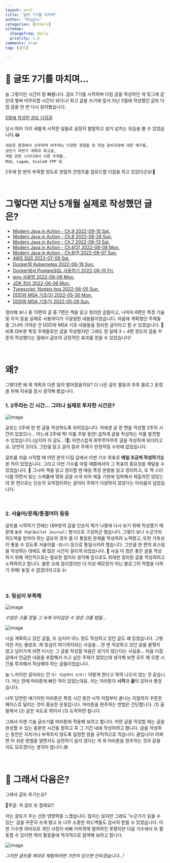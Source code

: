 ```yaml
---
layout: post
title: "글또 7기를 마치며"
author: "Poogle"
categories: [Others]
sitemap:
  changefreq: daily
  priority: 1.0
comments: true
tag: [글또]

---
```


# 🙌 글또 7기를 마치며...
늘 그렇지만 시간이 참 빠릅니다. 글또 7기를 시작하며 다짐 글을 작성하던 게 엊그제 같은데 벌써 마무리할 시간이 되다니!
회고 글을 쓰기에 앞서 지난 5월에 작성했던 글또 다짐 글을 한 번 다시 읽어봤습니다.

[5월에 작성한 글또 다짐글](https://suhyunsim.github.io/2022-05-14/%EA%B8%80%EB%98%90%EB%8B%A4%EC%A7%90)

당시 여러 가지 새롭게 시작한 일들로 굉장히 발랄하고 생기 넘치는 모습을 볼 수 있었습니다.😂 

```text
새로운 환경에서 근무하며 마주하는 다양한 경험들 및 취업 준비과정에 대한 얘기들,
상반기 하반기 계획과 회고글,
개발 관련 스터디에서 다룬 주제들,
MSA, Lagom, Scala와 FPP 등
```

2주에 한 번이 부족할 정도로 양질의 콘텐츠를 업로드할 다짐을 하고 있었더군요!🧐

<br>

# 그렇다면 지난 5개월 실제로 작성했던 글은?

* [Modern Java in Action - Ch.9 2022-09-10 Sat.](https://suhyunsim.github.io/2022-09-10/%EB%AA%A8%EB%8D%989)
* [Modern Java in Action - Ch.8 2022-08-28 Sun.](https://suhyunsim.github.io/2022-08-28/%EB%AA%A8%EB%8D%988)
* [Modern Java in Action - Ch.7 2022-08-13 Sat.](https://suhyunsim.github.io/2022-08-13/%EB%AA%A8%EB%8D%987)
* [Modern Java in Action - Ch.6(2) 2022-08-08 Mon.](https://suhyunsim.github.io/2022-08-08/%EB%AA%A8%EB%8D%986(2))
* [Modern Java in Action - Ch.6(1) 2022-08-07 Sun.](https://suhyunsim.github.io/2022-08-07/%EB%AA%A8%EB%8D%986(1))
* [AWS SQS 2022-07-09 Sat.](https://suhyunsim.github.io/2022-07-09/aws-sqs)
* [Docker와 Kubernetes 2022-06-19 Sun.](https://suhyunsim.github.io/2022-06-19/docker-kubernetes)
* [Docker에서 PostgreSQL 사용하기 2022-06-10 Fri.](https://suhyunsim.github.io/2022-06-10/docker-postgres)
* [jenv 사용법 2022-06-06 Mon.](https://suhyunsim.github.io/2022-06-06/jenv)
* [JDK 정리 2022-06-06 Mon.](https://suhyunsim.github.io/2022-06-06/jdk)
* [Typescript, Nodejs tips 2022-06-05 Sun.](https://suhyunsim.github.io/2022-06-05/FE-Tips)
* [DDD와 MSA 기초(2) 2022-05-30 Mon.](https://suhyunsim.github.io/2022-05-30/DDD-MSA(2))
* [DDD와 MSA 기초(1) 2022-05-29 Sun.](https://suhyunsim.github.io/2022-05-29/DDD-MSA(1))

정리해 보니 총 13편의 글 중 7편은 책을 읽고 정리한 글들이고, 나머지 6편은 특정 기술 및 지식 등을 실제로 사용하다가 구글링한 내용들이었습니다.
처음에 계획했던 주제들 중 그나마 가까운 건 DDD와 MSA 기초 내용들을 정리한 글이라고 할 수 있겠습니다. 🥲
비록 대부분 특정 주제들로만 글을 작성했지만 그래도 한 달에 3 ~ 4편 정도의 글을 꾸준히 작성했다는 점에서 글또의 긍정적인 효과를 얻을 수 있었습니다!


<br>

# 왜?
그렇다면 왜 제 계획과 다른 일이 벌어졌을까요? 더 나은 글또 활동과 추후 블로그 운영을 위해 이유를 잠시 생각해 봤습니다.

### 1. 2주라는 긴 시간... 그러나 실제로 투자한 시간은?

![image](https://user-images.githubusercontent.com/58318786/196027261-0a38a5e1-7866-4f41-bb3c-b176f4280b0a.png)

글또는 2주에 한 번 글을 작성하도록 되어있습니다. 저에겐 글 한 편을 작성할 2주의 시간이 있었으나... 어느새 2주에 딱! 이틀 주말 동안! 급하게 글을 작성하는 저를 
발견할 수 있었습니다.(심지어 이 글도...!🫣) 자연스럽게 휘뚜루마뚜루 글을 작성하게 되더라고요. 당연히 오타도 그만큼 많고 글의 질과 주제가 한정적일 수밖에 없었습니다.

글또를 처음 시작할 때 어떤 분의 다짐 글에서 이번 기수 목표로 **매일 조금씩 작성하기**를 본 적이 있었습니다. 그리고 이번 기수를 마칠 때쯤에서야 그 목표의 중요성을 깨달을 수 있었습니다. 🫠
그나마 책을 읽고 정리할 땐 매일 특정 분량을 읽고 정리하고, 또 책 스터디를 하면서 읽는 스케쥴에 맞춰 글을 쓰게 되어 제출 기한에 임박해서 제출하진 않았는데 한 편으로는 단순히 요약정리하는 글이라 주제가 다양하지 않았다는 아쉬움이 남았습니다.

<br>

### 2. 서술어/문체/종결어미 등등

글또를 시작하기 전에는 대부분의 글을 단순히 제가 나중에 다시 보기 위해 작성했기 때문에 `불렛 저널(Bullet Journal)` 형식으로 구성하곤 했습니다.
그렇다 보니 누군가의 피드백을 받아야 하는 글또의 경우 좀 더 통일된 문체를 작성하려 노력했고, 또한 가독성이 좋을 수 있도록 서술어를 `~합니다` 등으로 통일시키려 했습니다.
그만큼 한 편의 포스팅을 작성하는 데에도 꽤 많은 시간이 걸리게 되었습니다. 🥹 사실 이 점은 좋은 글을 작성하기 위해 개인적으로는 필요한 점이라 생각해 앞으로도 최대한 정리된 글을 작성하려고 노력하려고 합니다.
물론 오래 걸리겠지만 더 이상 메모장이 아닌 블로그의 역할을 다하기 위해! 놓칠 수 없겠더라고요 👍

<br>

### 3. 뒷심이 부족해

![image](https://user-images.githubusercontent.com/58318786/196035323-905e8917-f5c1-4e65-a362-e66f81284a50.png)

_수많은 크롬 창들 그 속에 자리잡은 수 많은 크롬 탭들..._

![image](https://user-images.githubusercontent.com/58318786/196035385-7926ed92-042e-4ac7-9fbe-94940c5bfd01.png)

사실 계획하고 있던 글들, 또 심지어 어느 정도 작성하고 있던 글도 꽤 있었습니다. 
그렇지만 저는 몰랐죠. 제 뒷심이 여기까지라는 사실을...
한 번 작성하고 있던 글을 끝맺지 않고 넘어가게 되면 다시는 그 글을 작성할 마음은 생기지 않는다는 사실을...
처음 다짐 글에서 언급한 내용을 포함해서 쓰고 싶은 주제가 많았는데 생각해 보면 모두 꽤 오랜 시간을 투자해서 작성해야 하는 글들이었습니다. 

늘 느끼지만 글이라는 건 `자! 지금부터 쓰자!!` 이렇게 한다고 뚝딱 나오지 않는 것 같습니다.
저는 한때 마라톤에 빠진 적이 있었는데요.
저는 마라톤이 **시작**과 **끝**이 있어서 좋았습니다. 

너무 당연한 얘기지만 마라톤은 특정 시간 동안 시작 지점부터 끝나는 지점까지 꾸준한 페이스로 달리는 것이 중요한 운동입니다.
마라톤을 완주하는 방법은 간단합니다. (1) 출발해서 (2) 같은 속도로 뛰어서 (3) 도착하면 됩니다.

그래서 이젠 기술 글쓰기를 마라톤에 적용해 보려고 합니다. 
어떤 글을 작성할 때는 글을 완성할 수 있는 충분한 시간을 정하고 꼭 그 기간 내에 작성하려고 합니다. 글을 작성하는 동안은 지치거나 부족하지 않도록 일정한 양을 규칙적으로 적습니다.
끝입니다! 어쩌면 이 쉬운 방법을 알면서도 실천하기 쉽지 않다는 게 꼭 마라톤을 완주하는 것과 같을 지도 모르겠다는 생각이 듭니다.😅

<br>

# 📝 그래서 다음은?

그래서 글또 후기는요? 

🐶푸글: 저 글또 또 할래요!!

저는 글또가 주는 선한 영향력을 느꼈습니다. 
많지는 않지만 그래도 '누군가가 읽을 수 있는' 글을 꾸준히 쓰게 됐고 또 너무 소중한 피드백들도 감사히 받을 수 있었습니다.
이번 기수엔 여러모로 개인 사정이 바빠 커피챗에 참여하진 못했지만 다음 기수에서 또 활동할 수 있다면 여러 활동들에 적극적으로 참여해 보려고 합니다.

![image](https://user-images.githubusercontent.com/58318786/196038432-ac7c36c4-1d71-40ff-ba0e-638d9c6d11d4.png)

_그치만 글또를 제대로 체험하려면 가만히 있으면 안되겠습니다...!_